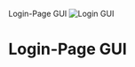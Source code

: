 Login-Page GUI
![Login GUI](https://user-images.githubusercontent.com/84243917/131367078-a436a5c0-69e8-4db8-a797-eaa94dcec68a.png)
# Login-Page GUI

